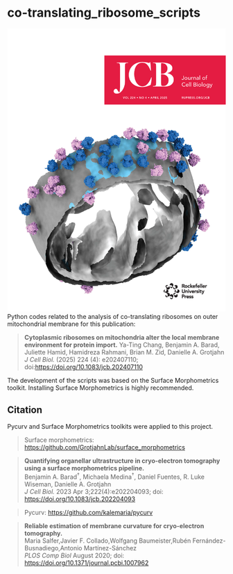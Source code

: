 # co-translating_ribosome_scripts
![Workflow Figure](JCB_224_4.CVF1.cover.png)
Python codes related to the analysis of co-translating ribosomes on outer mitochondrial membrane for this publication:
> **Cytoplasmic ribosomes on mitochondria alter the local membrane environment for protein import.**
> Ya-Ting Chang, Benjamin A. Barad, Juliette Hamid, Hamidreza Rahmani, Brian M. Zid, Danielle A. Grotjahn
> *J Cell Biol.* (2025) 224 (4): e202407110; doi:https://doi.org/10.1083/jcb.202407110

The development of the scripts was based on the Surface Morphometrics toolkit. Installing Surface Morphometrics is highly recommended. 

## Citation
Pycurv and Surface Morphometrics toolkits were applied to this project. 

> Surface morphometrics: https://github.com/GrotjahnLab/surface_morphometrics

> **Quantifying organellar ultrastructure in cryo-electron tomography using a surface morphometrics pipeline.**  
> Benjamin A. Barad<sup>†</sup>, Michaela Medina<sup>†</sup>, Daniel Fuentes, R. Luke Wiseman, Danielle A. Grotjahn  
> *J Cell Biol.* 2023 Apr 3;222(4):e202204093; doi: https://doi.org/10.1083/jcb.202204093

> Pycurv: https://github.com/kalemaria/pycurv

> **Reliable estimation of membrane curvature for cryo-electron tomography.**  
> Maria Salfer,Javier F. Collado,Wolfgang Baumeister,Rubén Fernández-Busnadiego,Antonio Martínez-Sánchez  
> *PLOS Comp Biol* August 2020; doi: https://doi.org/10.1371/journal.pcbi.1007962 
